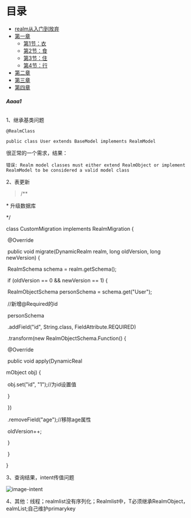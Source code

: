 # 目录

* [realm从入门到放弃](README.md)   
* [第一章](Chapter1/README.md)
  * [第1节：衣](Chapter1/衣.md)
  * [第2节：食](Chapter1/食.md)
  * [第3节：住](Chapter1/住.md)
  * [第4节：行](Chapter1/行.md)
* [第二章](Chapter2/README.md)
* [第三章](Chapter3/README.md)
* [第四章](Chapter4/README.md)


###### **Aaaa1**

1、继承基类问题

```@RealmClass```

```public class User extends BaseModel implements RealmModel```

很正常的一个需求，结果：

`错误: Realm model classes must either extend RealmObject or implement RealmModel to be considered a valid model class`

2、表更新

>/**

  \* 升级数据库

  */

 class CustomMigration implements RealmMigration {

​     @Override

​     public void migrate(DynamicRealm realm, long oldVersion, long newVersion) {

​         RealmSchema schema = realm.getSchema();

​         if (oldVersion == 0 && newVersion == 1) {

​             RealmObjectSchema personSchema = schema.get("User");

​             //新增@Required的id

​             personSchema

​                     .addField("id", String.class, FieldAttribute.REQUIRED)

​                     .transform(new RealmObjectSchema.Function() {

​                         @Override

​                         public void apply(DynamicReal

mObject obj) {

​                             obj.set("id", "1");//为id设置值

​                         }

​                     })

​                     .removeField("age");//移除age属性

​             oldVersion++;

​         }

​     }

}

3、查询结果，intent传值问题 

![image-intent](./pic/image-intent.png)

4、其他：线程；realmlist没有序列化；Realmlist<T>中，T必须继承RealmObject，ealmList<String>;自己维护primarykey

